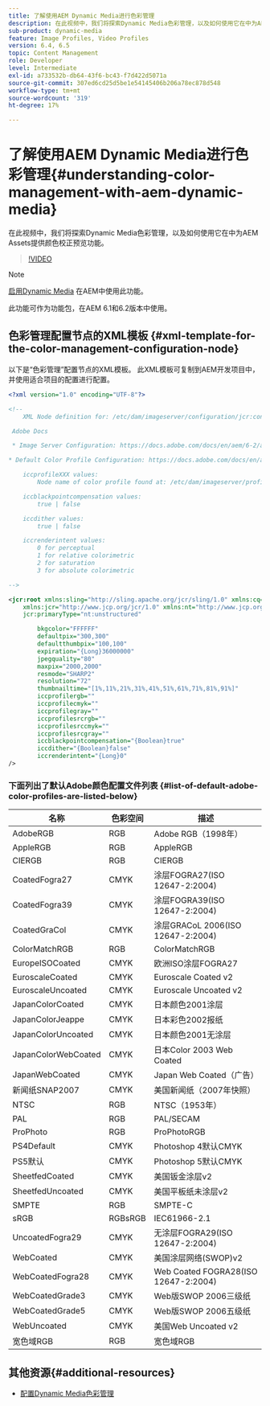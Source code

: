 ```yaml
---
title: 了解使用AEM Dynamic Media进行色彩管理
description: 在此视频中，我们将探索Dynamic Media色彩管理，以及如何使用它在中为AEM Assets提供颜色校正预览功能。
sub-product: dynamic-media
feature: Image Profiles, Video Profiles
version: 6.4, 6.5
topic: Content Management
role: Developer
level: Intermediate
exl-id: a733532b-db64-43f6-bc43-f7d422d5071a
source-git-commit: 307ed6cd25d5be1e54145406b206a78ec878d548
workflow-type: tm+mt
source-wordcount: '319'
ht-degree: 17%

---
```


# 了解使用AEM Dynamic Media进行色彩管理{#understanding-color-management-with-aem-dynamic-media}

在此视频中，我们将探索Dynamic Media色彩管理，以及如何使用它在中为AEM Assets提供颜色校正预览功能。

>[!VIDEO](https://video.tv.adobe.com/v/16792/?quality=9&learn=on)

>[!NOTE]
>
>[启用Dynamic Media](https://experienceleague.adobe.com/docs/experience-manager-release-information/aem-release-updates/previous-updates/aem-previous-versions.html?lang=zh-Hans) 在AEM中使用此功能。

此功能可作为功能包，在AEM 6.1和6.2版本中使用。

## 色彩管理配置节点的XML模板 {#xml-template-for-the-color-management-configuration-node}

以下是“色彩管理”配置节点的XML模板。 此XML模板可复制到AEM开发项目中，并使用适合项目的配置进行配置。

```xml
<?xml version="1.0" encoding="UTF-8"?>

<!--
    XML Node definition for: /etc/dam/imageserver/configuration/jcr:content/settings

 Adobe Docs

 * Image Server Configuration: https://docs.adobe.com/docs/en/aem/6-2/administer/content/dynamic-media/config-dynamic.html#Configuring%20Dynamic%20Media%20Image%20Settings

* Default Color Profile Configuration: https://docs.adobe.com/docs/en/aem/6-1/administer/content/dynamic-media/config-dynamic.html#Configuring%20the%20default%20color%20profiles

    iccprofileXXX values:
        Node name of color profile found at: /etc/dam/imageserver/profiles

    iccblackpointcompensation values:
        true | false

    iccdither values:
        true | false

    iccrenderintent values:
        0 for perceptual
        1 for relative colorimetric
        2 for saturation
        3 for absolute colorimetric

-->

<jcr:root xmlns:sling="http://sling.apache.org/jcr/sling/1.0" xmlns:cq="http://www.day.com/jcr/cq/1.0"
    xmlns:jcr="http://www.jcp.org/jcr/1.0" xmlns:nt="http://www.jcp.org/jcr/nt/1.0"
    jcr:primaryType="nt:unstructured"

        bkgcolor="FFFFFF"
        defaultpix="300,300"
        defaultthumbpix="100,100"
        expiration="{Long}36000000"
        jpegquality="80"
        maxpix="2000,2000"
        resmode="SHARP2"
        resolution="72"
        thumbnailtime="[1%,11%,21%,31%,41%,51%,61%,71%,81%,91%]"
        iccprofilergb=""
        iccprofilecmyk=""
        iccprofilegray=""
        iccprofilesrcrgb=""
        iccprofilesrccmyk=""
        iccprofilesrcgray=""
        iccblackpointcompensation="{Boolean}true"
        iccdither="{Boolean}false"
        iccrenderintent="{Long}0"
/>
```

### 下面列出了默认Adobe颜色配置文件列表 {#list-of-default-adobe-color-profiles-are-listed-below}

| 名称 | 色彩空间 | 描述 |
| ------------------- | ---------- | ------------------------------------- |
| AdobeRGB | RGB | Adobe RGB（1998年） |
| AppleRGB | RGB | AppleRGB |
| CIERGB | RGB | CIERGB |
| CoatedFogra27 | CMYK | 涂层FOGRA27(ISO 12647-2:2004) |
| CoatedFogra39 | CMYK | 涂层FOGRA39(ISO 12647-2:2004) |
| CoatedGraCol | CMYK | 涂层GRACoL 2006(ISO 12647-2:2004) |
| ColorMatchRGB | RGB | ColorMatchRGB |
| EuropeISOCoated | CMYK | 欧洲ISO涂层FOGRA27 |
| EuroscaleCoated | CMYK | Euroscale Coated v2 |
| EuroscaleUncoated | CMYK | Euroscale Uncoated v2 |
| JapanColorCoated | CMYK | 日本颜色2001涂层 |
| JapanColorJeappe | CMYK | 日本彩色2002报纸 |
| JapanColorUncoated | CMYK | 日本颜色2001无涂层 |
| JapanColorWebCoated | CMYK | 日本Color 2003 Web Coated |
| JapanWebCoated | CMYK | Japan Web Coated（广告） |
| 新闻纸SNAP2007 | CMYK | 美国新闻纸（2007年快照） |
| NTSC | RGB | NTSC（1953年） |
| PAL | RGB | PAL/SECAM |
| ProPhoto | RGB | ProPhotoRGB |
| PS4Default | CMYK | Photoshop 4默认CMYK |
| PS5默认 | CMYK | Photoshop 5默认CMYK |
| SheetfedCoated | CMYK | 美国钣金涂层v2 |
| SheetfedUncoated | CMYK | 美国平板纸未涂层v2 |
| SMPTE | RGB | SMPTE-C |
| sRGB | RGBsRGB | IEC61966-2.1 |
| UncoatedFogra29 | CMYK | 无涂层FOGRA29(ISO 12647-2:2004) |
| WebCoated | CMYK | 美国涂层网络(SWOP)v2 |
| WebCoatedFogra28 | CMYK | Web Coated FOGRA28(ISO 12647-2:2004) |
| WebCoatedGrade3 | CMYK | Web版SWOP 2006三级纸 |
| WebCoatedGrade5 | CMYK | Web版SWOP 2006五级纸 |
| WebUncoated | CMYK | 美国Web Uncoated v2 |
| 宽色域RGB | RGB | 宽色域RGB |

## 其他资源{#additional-resources}

* [配置Dynamic Media色彩管理](https://helpx.adobe.com/experience-manager/6-5/assets/using/config-dynamic.html#ConfiguringDynamicMediaColorManagement)
